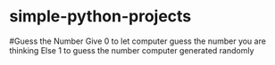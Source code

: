 # simple-python-projects

#Guess the Number 
Give 0 to let computer guess the number you are thinking 
Else 1 to guess the number computer generated randomly
